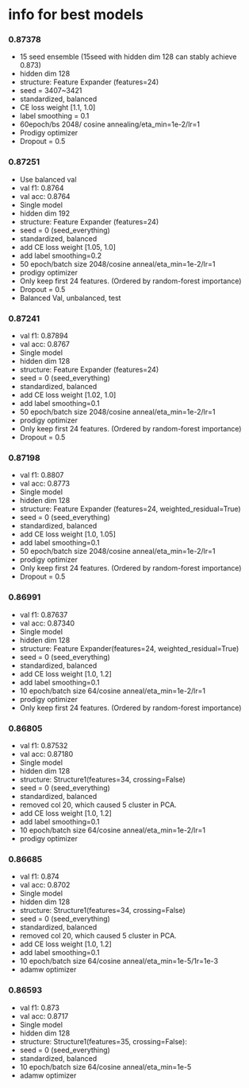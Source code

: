# info for best models

### 0.87378

* 15 seed ensemble (15seed with hidden dim 128 can stably achieve 0.873)
* hidden dim 128
* structure: Feature Expander (features=24)
* seed = 3407~3421
* standardized, balanced
* CE loss weight [1.1, 1.0]
* label smoothing = 0.1
* 60epoch/bs 2048/ cosine annealing/eta_min=1e-2/lr=1
* Prodigy optimizer
* Dropout = 0.5

### 0.87251

* Use balanced val
* val f1: 0.8764
* val acc: 0.8764
* Single model
* hidden dim 192
* structure: Feature Expander (features=24)
* seed = 0 (seed_everything)
* standardized, balanced
* add CE loss weight [1.05, 1.0]
* add label smoothing=0.2
* 50 epoch/batch size 2048/cosine anneal/eta_min=1e-2/lr=1
* prodigy optimizer
* Only keep first 24 features. (Ordered by random-forest importance)
* Dropout = 0.5
* Balanced Val, unbalanced, test

### 0.87241

* val f1: 0.87894
* val acc: 0.8767
* Single model
* hidden dim 128
* structure: Feature Expander (features=24)
* seed = 0 (seed_everything)
* standardized, balanced
* add CE loss weight [1.02, 1.0]
* add label smoothing=0.1
* 50 epoch/batch size 2048/cosine anneal/eta_min=1e-2/lr=1
* prodigy optimizer
* Only keep first 24 features. (Ordered by random-forest importance)
* Dropout = 0.5

### 0.87198

* val f1: 0.8807
* val acc: 0.8773
* Single model
* hidden dim 128
* structure: Feature Expander (features=24, weighted_residual=True)
* seed = 0 (seed_everything)
* standardized, balanced
* add CE loss weight [1.0, 1.05]
* add label smoothing=0.1
* 50 epoch/batch size 2048/cosine anneal/eta_min=1e-2/lr=1
* prodigy optimizer
* Only keep first 24 features. (Ordered by random-forest importance)
* Dropout = 0.5

### 0.86991

* val f1: 0.87637
* val acc: 0.87340
* Single model
* hidden dim 128
* structure: Feature Expander(features=24, weighted_residual=True)
* seed = 0 (seed_everything)
* standardized, balanced
* add CE loss weight [1.0, 1.2]
* add label smoothing=0.1
* 10 epoch/batch size 64/cosine anneal/eta_min=1e-2/lr=1
* prodigy optimizer
* Only keep first 24 features. (Ordered by random-forest importance)

### 0.86805

* val f1: 0.87532
* val acc: 0.87180
* Single model
* hidden dim 128
* structure: Structure1(features=34, crossing=False)
* seed = 0 (seed_everything)
* standardized, balanced
* removed col 20, which caused 5 cluster in PCA.
* add CE loss weight [1.0, 1.2]
* add label smoothing=0.1
* 10 epoch/batch size 64/cosine anneal/eta_min=1e-2/lr=1
* prodigy optimizer

### 0.86685

* val f1: 0.874
* val acc: 0.8702
* Single model
* hidden dim 128
* structure: Structure1(features=34, crossing=False)
* seed = 0 (seed_everything)
* standardized, balanced
* removed col 20, which caused 5 cluster in PCA.
* add CE loss weight [1.0, 1.2]
* add label smoothing=0.1
* 10 epoch/batch size 64/cosine anneal/eta_min=1e-5/1r=1e-3
* adamw optimizer

### 0.86593

* val f1: 0.873
* val acc: 0.8717
* Single model
* hidden dim 128
* structure: Structure1(features=35, crossing=False):
* seed = 0 (seed_everything)
* standardized, balanced
* 10 epoch/batch size 64/cosine anneal/eta_min=1e-5
* adamw optimizer
